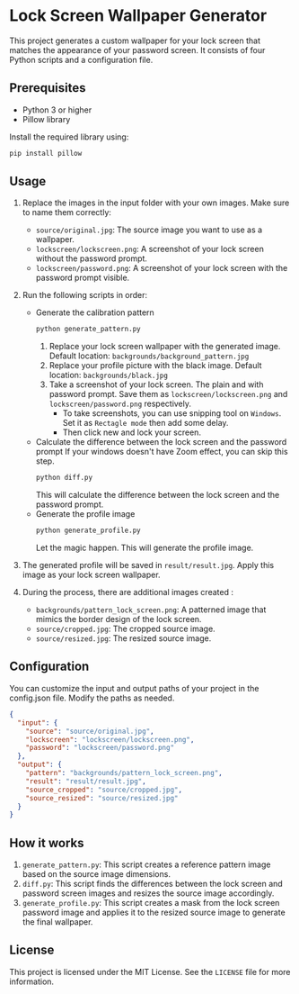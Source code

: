 # Lock Screen Wallpaper Generator

This project generates a custom wallpaper for your lock screen that matches the appearance of your password screen. It consists of four Python scripts and a configuration file.

## Prerequisites

- Python 3 or higher
- Pillow library

Install the required library using:

```sh
pip install pillow
```

## Usage
1. Replace the images in the input folder with your own images. Make sure to name them correctly:
   * `source/original.jpg`: The source image you want to use as a wallpaper.
   * `lockscreen/lockscreen.png`: A screenshot of your lock screen without the password prompt.
   * `lockscreen/password.png`: A screenshot of your lock screen with the password prompt visible.

2. Run the following scripts in order:
   * Generate the calibration pattern
      ```sh
      python generate_pattern.py
      ```
     1. Replace your lock screen wallpaper with the generated image. Default location: `backgrounds/background_pattern.jpg`
     2. Replace your profile picture with the black image. Default location: `backgrounds/black.jpg`
     3. Take a screenshot of your lock screen. The plain and with password prompt. Save them as `lockscreen/lockscreen.png` and `lockscreen/password.png` respectively.
        * To take screenshots, you can use snipping tool on `Windows`. Set it as `Rectagle mode` then add some delay.
        * Then click new and lock your screen.
   * Calculate the difference between the lock screen and the password prompt
      If your windows doesn't have Zoom effect, you can skip this step.
      ```sh
      python diff.py
      ```
     This will calculate the difference between the lock screen and the password prompt.
   * Generate the profile image
      ```sh
      python generate_profile.py
      ```
     Let the magic happen. This will generate the profile image.

3. The generated profile will be saved in `result/result.jpg`. Apply this image as your lock screen wallpaper.
4. During the process, there are additional images created :
    * `backgrounds/pattern_lock_screen.png`: A patterned image that mimics the border design of the lock screen.
    * `source/cropped.jpg`: The cropped source image.
    * `source/resized.jpg`: The resized source image.
## Configuration
You can customize the input and output paths of your project in the config.json file. Modify the paths as needed.
```JSON
{
  "input": {
    "source": "source/original.jpg",
    "lockscreen": "lockscreen/lockscreen.png",
    "password": "lockscreen/password.png"
  },
  "output": {
    "pattern": "backgrounds/pattern_lock_screen.png",
    "result": "result/result.jpg",
    "source_cropped": "source/cropped.jpg",
    "source_resized": "source/resized.jpg"
  }
}
```
## How it works
1. `generate_pattern.py`: This script creates a reference pattern image based on the source image dimensions. 
2. `diff.py`: This script finds the differences between the lock screen and password screen images and resizes the source image accordingly. 
3. `generate_profile.py`: This script creates a mask from the lock screen password image and applies it to the resized source image to generate the final wallpaper.

## License
This project is licensed under the MIT License. See the `LICENSE` file for more information.